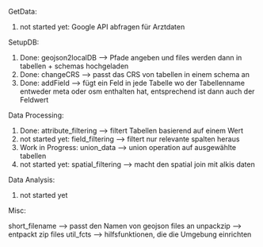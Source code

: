 GetData:

1. not started yet: Google API abfragen für Arztdaten

SetupDB:

1. Done: geojson2localDB --> Pfade angeben und files werden dann in tabellen + schemas hochgeladen
2. Done: changeCRS --> passt das CRS von tabellen in einem schema an
3. Done: addField --> fügt ein Feld in jede Tabelle wo der Tabellenname entweder meta oder osm enthalten hat, entsprechend ist dann auch der Feldwert

Data Processing:

1.  Done: attribute_filtering --> filtert Tabellen basierend auf einem Wert
2.  not started yet: field_filtering --> filtert nur relevante spalten heraus
3.  Work in Progress: union_data --> union operation auf ausgewählte tabellen
4.  not started yet: spatial_filtering --> macht den spatial join mit alkis daten

Data Analysis:

1. not started yet

Misc:

short_filename --> passt den Namen von geojson files an
unpackzip --> entpackt zip files
util_fcts --> hilfsfunktionen, die die Umgebung einrichten
